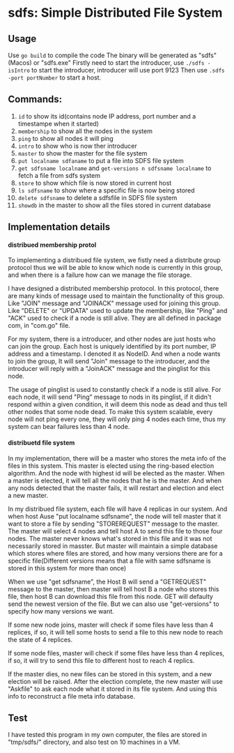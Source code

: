 # sdfs: Simple Distributed File System
## Usage
Use `go build` to compile the code 
The binary will be generated as "sdfs"(Macos) or "sdfs.exe"
Firstly need to start the introducer, use `./sdfs -isIntro` to start the introducer, introducer will use port 9123 
Then use `.sdfs -port portNumber` to start a host.

## Commands:

1. `id` to show its id(contains node IP address, port number and a timestampe when it started)
2. `membership` to show all the nodes in the system
3. `ping` to show all nodes it will ping 
4. `intro` to show who is now ther introducer
5. `master` to show the master for the file system
6. `put localname sdfaname` to put a file into SDFS file system
7. `get sdfsname localname` and `get-versions n sdfsname localname` to fetch a file from sdfs system
8. `store` to show which file is now stored in current host
9. `ls sdfsname` to show where a specific file is now being stored
10. `delete sdfsname` to delete a sdfsfile in SDFS file system
11. `showdb` in the master to show all the files stored in current database

## Implementation details
#### distribued membership protol
To implementing a distribued file system, we fistly need a distribute group protocol thus we will be able to know which node is currently in this group, and when there is a failure how can we manage the file storage.

I have designed a distributed membership protocol. In this protocol, there are many kinds of message used to maintain the functionality of this group. Like "JOIN" message and "JOINACK" message used for joining this group. Like "DELETE" or "UPDATA" used to update the membership, like "Ping" and "ACK" used to check if a node is still alive. They are all defined in package com, in "com.go" file.

For my system, there is a introducer, and other nodes are just hosts who can join the group. Each host is uniquely identified by its port number, IP address and a timestamp. I denoted it as NodeID. And when a node wants to join the group, It will send "Join" message to the introducer, and the introducer will reply with a "JoinACK" message and the pinglist for this node. 

The usage of pinglist is used to constantly check if a node is still alive. For each node, it will send "Ping" message to nods in its pinglist, if it didn't respond within a given condition, it will deem this node as dead and thus tell other nodes that some node dead. To make this system scalable, every node will not ping every one, they will only ping 4 nodes each time, thus my system can bear failures less than 4 node.


#### distribuetd file system
In my implementation, there will be a master who stores the meta info of the files in this system. This master is elected using the ring-based election algorithm. And the node with highest id will be elected as the master. When a master is elected, it will tell all the nodes that he is the master. And when any nods detected that the master fails, it will restart and election and elect a new master.

In my distribued file system, each file will have 4 replicas in our system. And when host Ause "put localname sdfsname", the node will tell master that it want to store a file by sending "STOREREQUEST" message to the master. The master will select 4 nodes and tell host A to send this file to those four nodes. The master never knows what's stored in this file and it was not necessarily stored in masster. But master will maintain a simple database which stores where files are stored, and how many versions there are for a specific file(Different versions means that a file with same sdfsname is stored in this system for more than once)

When we use "get sdfsname", the Host B will send a "GETREQUEST" message to the master, then master will tell host B a node who stores this file, then host B can download this file from this node. GET will defaulty send the newest version of the file. But we can also use "get-versions" to specify how many versions we want.

If some new node joins, master will check if some files have less than 4 replices, if so, it will tell some hosts to send a file to this new node to reach the state of 4 replices.

If some node files, master will check if some files have less than 4 replices, if so, it will try to send this file to different host to reach 4 replics.

If the master dies, no new files can be stored in this system, and a new election will be raised. After the election complete, the new master will use "Askfile" to ask each node what it stored in its file system. And using this info to reconstruct a file meta info database.


## Test
I have tested this program in my own computer, the files are stored in "tmp/sdfs/" directory, and also test on 10 machines in a VM. 